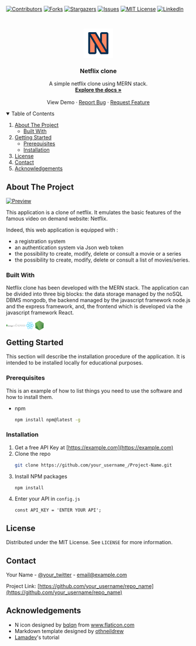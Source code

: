[![Contributors][contributors-shield]][contributors-url]
[![Forks][forks-shield]][forks-url]
[![Stargazers][stars-shield]][stars-url]
[![Issues][issues-shield]][issues-url]
[![MIT License][license-shield]][license-url]
[![LinkedIn][linkedin-shield]][linkedin-url]

<!-- PROJECT LOGO -->
<br />
<p align="center">
  <a href="https://github.com/SAIIsmael/netflixClone">
    <img src="./ressources/img/netflix.png" alt="Logo" width="80" height="80">
  </a>

  <h3 align="center">Netflix clone</h3>

  <p align="center">
    A simple netflix clone using MERN stack.
    <br />
    <a href="https://github.com/SAIIsmael/netflixClone/readme.md"><strong>Explore the docs »</strong></a>
    <br />
    <br />
    <a>View Demo</a>
    ·
    <a href="https://github.com/SAIIsmael/netflixClone/issues">Report Bug</a>
    ·
    <a href="https://github.com/SAIIsmael/netflixClone/issues">Request Feature</a>
  </p>
</p>

<!-- TABLE OF CONTENTS -->
<details open="open">
  <summary>Table of Contents</summary>
  <ol>
    <li>
      <a href="#about-the-project">About The Project</a>
      <ul>
        <li><a href="#built-with">Built With</a></li>
      </ul>
    </li>
    <li>
      <a href="#getting-started">Getting Started</a>
      <ul>
        <li><a href="#prerequisites">Prerequisites</a></li>
        <li><a href="#installation">Installation</a></li>
      </ul>
    </li>
    <li><a href="#license">License</a></li>
    <li><a href="#contact">Contact</a></li>
    <li><a href="#acknowledgements">Acknowledgements</a></li>
  </ol>
</details>

<!-- ABOUT THE PROJECT -->

## About The Project

[![Preview][preview-screenshot]](https://github.com/SAIIsmael/netflixClone)

This application is a clone of netflix. It emulates the basic features of the famous video on demand website: Netflix.

Indeed, this web application is equipped with :

- a registration system
- an authentication system via Json web token
- the possibility to create, modify, delete or consult a movie or a series
- the possibility to create, modify, delete or consult a list of movies/series.

### Built With

Netflix clone has been developed with the MERN stack. The application can be divided into three big blocks: the data storage managed by the noSQL DBMS mongodb, the backend managed by the javascript framework node.js and the express framework, and, the frontend which is developed via the javascript framework React.

<p align="center">
<img align="left" alt="Mongodb" width="26px" src="https://raw.githubusercontent.com/github/explore/80688e429a7d4ef2fca1e82350fe8e3517d3494d/topics/mongodb/mongodb.png" />

<img align="left" alt="express" width="26px" src="https://raw.githubusercontent.com/github/explore/80688e429a7d4ef2fca1e82350fe8e3517d3494d/topics/express/express.png" />

<img align="left" alt="react" width="26px" src="https://raw.githubusercontent.com/github/explore/80688e429a7d4ef2fca1e82350fe8e3517d3494d/topics/react/react.png" />

<img align="left" alt="node" width="26px" src="https://raw.githubusercontent.com/github/explore/80688e429a7d4ef2fca1e82350fe8e3517d3494d/topics/nodejs/nodejs.png" />
</p>
<br/>
<!-- GETTING STARTED -->

## Getting Started

This section will describe the installation procedure of the application. It is intended to be installed locally for educational purposes.

### Prerequisites

This is an example of how to list things you need to use the software and how to install them.

- npm
  ```sh
  npm install npm@latest -g
  ```

### Installation

1. Get a free API Key at [https://example.com](https://example.com)
2. Clone the repo
   ```sh
   git clone https://github.com/your_username_/Project-Name.git
   ```
3. Install NPM packages
   ```sh
   npm install
   ```
4. Enter your API in `config.js`
   ```JS
   const API_KEY = 'ENTER YOUR API';
   ```

<!-- LICENSE -->

## License

Distributed under the MIT License. See `LICENSE` for more information.

<!-- CONTACT -->

## Contact

Your Name - [@your_twitter](https://twitter.com/your_username) - email@example.com

Project Link: [https://github.com/your_username/repo_name](https://github.com/your_username/repo_name)

<!-- ACKNOWLEDGEMENTS -->

## Acknowledgements

- <div>N icon designed by <a href="https://www.flaticon.com/fr/auteurs/bqlqn" title="bqlqn">bqlqn</a> from <a href="https://www.flaticon.com/fr/" title="Flaticon">www.flaticon.com</a></div>
- <div>Markdown template designed by <a href="https://github.com/othneildrew" title="othneildrew">othneildrew</a></div>
- <div> <a href="https://www.youtube.com/c/LamaDev">Lamadev</a>'s tutorial</div>
  <!-- MARKDOWN LINKS & IMAGES -->
  <!-- https://www.markdownguide.org/basic-syntax/#reference-style-links -->

[contributors-shield]: https://img.shields.io/github/contributors/othneildrew/Best-README-Template.svg?style=for-the-badge
[contributors-url]: https://github.com/othneildrew/Best-README-Template/graphs/contributors
[forks-shield]: https://img.shields.io/github/forks/othneildrew/Best-README-Template.svg?style=for-the-badge
[forks-url]: https://github.com/othneildrew/Best-README-Template/network/members
[stars-shield]: https://img.shields.io/github/stars/othneildrew/Best-README-Template.svg?style=for-the-badge
[stars-url]: https://github.com/othneildrew/Best-README-Template/stargazers
[issues-shield]: https://img.shields.io/github/issues/othneildrew/Best-README-Template.svg?style=for-the-badge
[issues-url]: https://github.com/othneildrew/Best-README-Template/issues
[license-shield]: https://img.shields.io/github/license/othneildrew/Best-README-Template.svg?style=for-the-badge
[license-url]: https://github.com/othneildrew/Best-README-Template/blob/master/LICENSE.txt
[linkedin-shield]: https://img.shields.io/badge/-LinkedIn-black.svg?style=for-the-badge&logo=linkedin&colorB=555
[linkedin-url]: https://linkedin.com/in/othneildrew
[preview-screenshot]: ./ressources/img/preview.png
